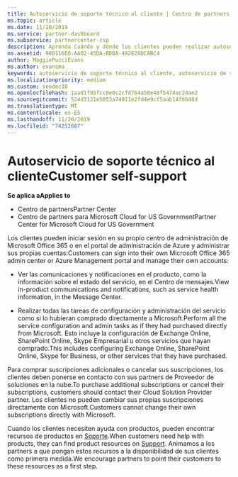 ```yaml
---
title: Autoservicio de soporte técnico al cliente | Centro de partners
ms.topic: article
ms.date: 11/20/2019
ms.service: partner-dashboard
ms.subservice: partnercenter-csp
description: Aprenda Cuándo y dónde los clientes pueden realizar autosoporte para administrar sus propias cuentas y cuándo deben ponerse en contacto con su asociado de proveedor de soluciones en la nube.
ms.assetid: 980116E0-AA02-45DA-BBBA-482E28DC8BC4
author: MaggiePucciEvans
ms.author: evansma
keywords: autoservicio de soporte técnico al cliente, autoservicio de soporte técnico,
ms.localizationpriority: medium
ms.custom: seodec18
ms.openlocfilehash: 1aad1f95fcc8e0c2cfd764a58e48f5474ac24ae2
ms.sourcegitcommit: 524d3121e5053a74911e2fd4e9cf5aab14f6b48d
ms.translationtype: MT
ms.contentlocale: es-ES
ms.lasthandoff: 11/20/2019
ms.locfileid: "74252687"
---
```

# <a name="customer-self-support"></a><span data-ttu-id="01776-104">Autoservicio de soporte técnico al cliente</span><span class="sxs-lookup"><span data-stu-id="01776-104">Customer self-support</span></span>

<span data-ttu-id="01776-105">**Se aplica a**</span><span class="sxs-lookup"><span data-stu-id="01776-105">**Applies to**</span></span>

-  <span data-ttu-id="01776-106">Centro de partners</span><span class="sxs-lookup"><span data-stu-id="01776-106">Partner Center</span></span>
-  <span data-ttu-id="01776-107">Centro de partners para Microsoft Cloud for US Government</span><span class="sxs-lookup"><span data-stu-id="01776-107">Partner Center for Microsoft Cloud for US Government</span></span>


<span data-ttu-id="01776-108">Los clientes pueden iniciar sesión en su propio centro de administración de Microsoft Office 365 o en el portal de administración de Azure y administrar sus propias cuentas:</span><span class="sxs-lookup"><span data-stu-id="01776-108">Customers can sign into their own Microsoft Office 365 admin center or Azure Management portal and manage their own accounts:</span></span>

-   <span data-ttu-id="01776-109">Ver las comunicaciones y notificaciones en el producto, como la información sobre el estado del servicio, en el Centro de mensajes.</span><span class="sxs-lookup"><span data-stu-id="01776-109">View in-product communications and notifications, such as service health information, in the Message Center.</span></span>

-   <span data-ttu-id="01776-110">Realizar todas las tareas de configuración y administración del servicio como si lo hubieran comprado directamente a Microsoft.</span><span class="sxs-lookup"><span data-stu-id="01776-110">Perform all the service configuration and admin tasks as if they had purchased directly from Microsoft.</span></span> <span data-ttu-id="01776-111">Esto incluye la configuración de Exchange Online, SharePoint Online, Skype Empresarial u otros servicios que hayan comprado.</span><span class="sxs-lookup"><span data-stu-id="01776-111">This includes configuring Exchange Online, SharePoint Online, Skype for Business, or other services that they have purchased.</span></span>

<span data-ttu-id="01776-112">Para comprar suscripciones adicionales o cancelar sus suscripciones, los clientes deben ponerse en contacto con sus partners de Proveedor de soluciones en la nube.</span><span class="sxs-lookup"><span data-stu-id="01776-112">To purchase additional subscriptions or cancel their subscriptions, customers should contact their Cloud Solution Provider partner.</span></span> <span data-ttu-id="01776-113">Los clientes no pueden cambiar sus propias suscripciones directamente con Microsoft.</span><span class="sxs-lookup"><span data-stu-id="01776-113">Customers cannot change their own subscriptions directly with Microsoft.</span></span>

<span data-ttu-id="01776-114">Cuando los clientes necesiten ayuda con productos, pueden encontrar recursos de productos en [Soporte](https://partnercenter.microsoft.com/partner/support).</span><span class="sxs-lookup"><span data-stu-id="01776-114">When customers need help with products, they can find product resources on [Support](https://partnercenter.microsoft.com/partner/support).</span></span> <span data-ttu-id="01776-115">Animamos a los partners a que pongan estos recursos a la disponibilidad de sus clientes como primera medida.</span><span class="sxs-lookup"><span data-stu-id="01776-115">We encourage partners to point their customers to these resources as a first step.</span></span>

 

 



